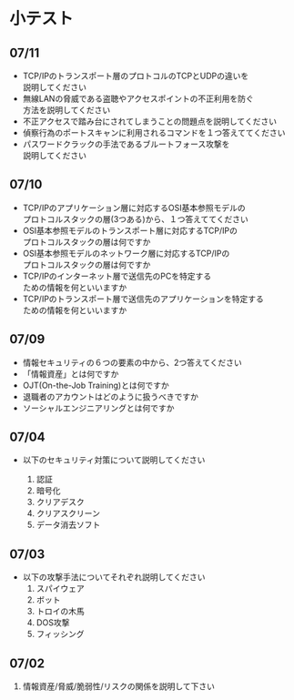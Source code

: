# 小テスト


## 07/11
- TCP/IPのトランスポート層のプロトコルのTCPとUDPの違いを  
説明してください
- 無線LANの脅威である盗聴やアクセスポイントの不正利用を防ぐ  
方法を説明してください
- 不正アクセスで踏み台にされてしまうことの問題点を説明してください
- 偵察行為のポートスキャンに利用されるコマンドを１つ答えててください
- パスワードクラックの手法であるブルートフォース攻撃を  
説明してください

## 07/10

- TCP/IPのアプリケーション層に対応するOSI基本参照モデルの  
プロトコルスタックの層(3つある)から、１つ答えててください
- OSI基本参照モデルのトランスポート層に対応するTCP/IPの  
プロトコルスタックの層は何ですか
- OSI基本参照モデルのネットワーク層に対応するTCP/IPの  
プロトコルスタックの層は何ですか
- TCP/IPのインターネット層で送信先のPCを特定する  
ための情報を何といいますか
- TCP/IPのトランスポート層で送信先のアプリケーションを特定する  
ための情報を何といいますか

## 07/09

- 情報セキュリティの６つの要素の中から、2つ答えてください
- 「情報資産」とは何ですか
- OJT(On-the-Job Training)とは何ですか
- 退職者のアカウントはどのように扱うべきですか
- ソーシャルエンジニアリングとは何ですか


## 07/04

- 以下のセキュリティ対策について説明してください

	1. 認証
	1. 暗号化
	1. クリアデスク
	1. クリアスクリーン
	1. データ消去ソフト

## 07/03

- 以下の攻撃手法についてそれぞれ説明してください
	1. スパイウェア
	1. ボット
	1. トロイの木馬
	1. DOS攻撃
	1. フィッシング

## 07/02

1. 情報資産/脅威/脆弱性/リスクの関係を説明して下さい